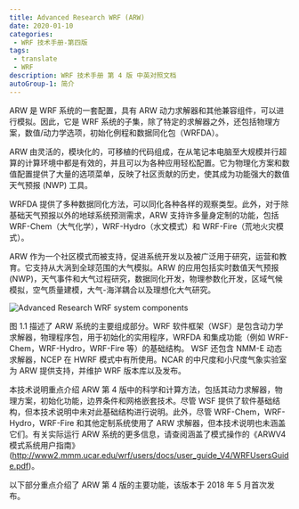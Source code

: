 ```yaml
---
title: Advanced Research WRF (ARW)
date: 2020-01-10
categories:
 - WRF 技术手册-第四版
tags:
 - translate
 - WRF
description: WRF 技术手册 第 4 版 中英对照文档
autoGroup-1: 简介
---
```


ARW 是 WRF 系统的一套配置，具有 ARW 动力求解器和其他兼容组件，可以进行模拟。因此，它是 WRF 系统的子集，除了特定的求解器之外，还包括物理方案，数值/动力学选项，初始化例程和数据同化包（WRFDA）。

ARW 由灵活的，模块化的，可移植的代码组成，在从笔记本电脑至大规模并行超算的计算环境中都是有效的，并且可以为各种应用轻松配置。它为物理化方案和数值配置提供了大量的选项菜单，反映了社区贡献的历史，使其成为功能强大的数值天气预报 (NWP) 工具。

WRFDA 提供了多种数据同化方法，可以同化各种各样的观察类型。此外，对于除基础天气预报以外的地球系统预测需求，ARW 支持许多量身定制的功能，包括 WRF-Chem（大气化学），WRF-Hydro（水文模式）和 WRF-Fire（荒地火灾模式）。

ARW 作为一个社区模式而被支持，促进系统开发以及被广泛用于研究，运营和教育。它支持从大涡到全球范围的大气模拟。ARW 的应用包括实时数值天气预报 (NWP)，天气事件和大气过程研究，数据同化开发，物理参数化开发，区域气候模拟，空气质量建模，大气-海洋耦合以及理想化大气研究。

![Advanced Research WRF system components](./fig-1.1.jpg "Advanced Research WRF system components")

图 1.1 描述了 ARW 系统的主要组成部分。WRF 软件框架（WSF）是包含动力学求解器，物理程序包，用于初始化的实用程序，WRFDA 和集成功能（例如 WRF-Chem，WRF-Hydro，WRF-Fire 等）的基础结构。 WSF 还包含 NMM-E 动态求解器，NCEP 在 HWRF 模式中有所使用。NCAR 的中尺度和小尺度气象实验室为 ARW 提供支持，并维护 WRF 版本库以及发布。

本技术说明重点介绍 ARW 第 4 版中的科学和计算方法，包括其动力求解器，物理方案，初始化功能，边界条件和网格嵌套技术。尽管 WSF 提供了软件基础结构，但本技术说明中未对此基础结构进行说明。此外，尽管 WRF-Chem，WRF-Hydro，WRF-Fire 和其他定制系统使用了 ARW 求解器，但本技术说明也未涵盖它们。有关实际运行 ARW 系统的更多信息，请查阅涵盖了模式操作的《ARWV4 模式系统用户指南》  
(<http://www2.mmm.ucar.edu/wrf/users/docs/user_guide_V4/WRFUsersGuide.pdf>)。

以下部分重点介绍了 ARW 第 4 版的主要功能，该版本于 2018 年 5 月首次发布。
